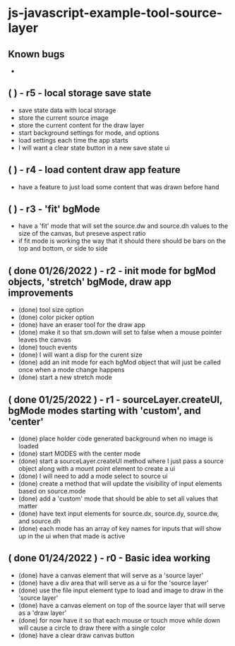 # js-javascript-example-tool-source-layer

## Known bugs
* 

<!-- Maintenance -->


<!-- Additional Features -->

## ( ) - r5 - local storage save state
* save state data with local storage
* store the current source image
* store the current content for the draw layer
* start background settings for mode, and options
* load settings each time the app starts
* I will want a clear state button in a new save state ui

## ( ) - r4 - load content draw app feature
* have a feature to just load some content that was drawn before hand

## ( ) - r3 - 'fit' bgMode
* have a 'fit' mode that will set the source.dw and source.dh values to the size of the canvas, but preseve aspect ratio
* if fit mode is working the way that it should there should be bars on the top and bottom, or side to side

## ( done 01/26/2022 ) - r2 - init mode for bgMod objects, 'stretch' bgMode, draw app improvements
* (done) tool size option
* (done) color picker option
* (done) have an eraser tool for the draw app
* (done) make it so that sm.down will set to false when a mouse pointer leaves the canvas
* (done) touch events
* (done) I will want a disp for the curent size
* (done) add an init mode for each bgMod object that will just be called once when a mode change happens
* (done) start a new stretch mode

<!-- Minimum Viable Product -->

## ( done 01/25/2022 ) - r1 - sourceLayer.createUI, bgMode modes starting with 'custom', and 'center'
<!-- source layer -->
* (done) place holder code generated background when no image is loaded
* (done) start MODES with the center mode
* (done) start a sourceLayer.createUI method where I just pass a source object along with a mount point element to create a ui
* (done) I will need to add a mode select to source ui
* (done) create a method that will update the visibility of input elements based on source.mode
* (done) add a 'custom' mode that should be able to set all values that matter
* (done) have text input elements for source.dx, source.dy, source.dw, and source.dh
* (done) each mode has an array of key names for inputs that will show up in the ui when that made is active

## ( done 01/24/2022 ) - r0 - Basic idea working
* (done) have a canvas element that will serve as a 'source layer'
* (done) have a div area that will serve as a ui for the 'source layer'
* (done) use the file input element type to load and image to draw in the 'source layer'
* (done) have a canvas element on top of the source layer that will serve as a 'draw layer'
* (done) for now have it so that each mouse or touch move while down will cause a circle to draw there with a single color
* (done) have a clear draw canvas button